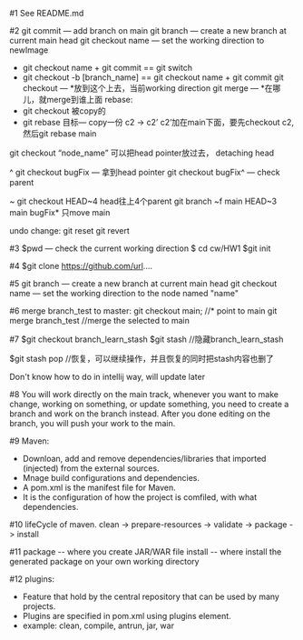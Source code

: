#1
See README.md

#2
git commit — add branch on main
git branch — create a new branch at current main head
git checkout name — set the working direction to newImage
- git checkout name + git commit == git switch
- git checkout -b [branch_name] == git checkout name + git commit 
git checkout — *放到这个上去，当前working direction
git merge — *在哪儿，就merge到谁上面
rebase:
- git checkout 被copy的
- git rebase 目标— copy一份 c2 -> c2’   c2’加在main下面，要先checkout c2, 然后git rebase main

git checkout “node_name” 可以把head pointer放过去， detaching head

^
git checkout bugFix — 拿到head pointer
git checkout bugFix^ — check parent

~
git checkout HEAD~4   head往上4个parent
git branch ~f main HEAD~3    main    bugFix*    只move main


undo change:
git reset
git revert

#3
$pwd — check the current working direction
$ cd cw/HW1
$git init

#4
$git clone https://github.com/url....

#5
git branch — create a new branch at current main head
git checkout name — set the working direction to the node named "name"

#6
merge branch_test to master:
git checkout main;   //* point to main
git merge branch_test   //merge the selected to main

#7
$git checkout branch_learn_stash
$git stash   //隐藏branch_learn_stash

$git stash pop  //恢复，可以继续操作，并且恢复的同时把stash内容也删了

Don't know how to do in intellij way, will update later


#8
You will work directly on the main track, whenever you want to make change, working on something, or update something, you need to create a branch 
and work on the branch instead. After you done editing on the branch, you will push your work to the main.

#9
Maven:
- Downloan, add and remove dependencies/libraries that imported (injected) from the external sources.
- Mnage build configurations and dependencies.
- A pom.xml is the manifest file for Maven.
- It is the configuration of how the project is comfiled, with what dependencies.

#10
lifeCycle of maven.
clean -> prepare-resources -> validate -> package -> install

#11
package -- where you create JAR/WAR file
install -- where install the generated package on your own working directory

#12
plugins: 
- Feature that hold by the central repository that can be used by many projects.
- Plugins are specified in pom.xml using plugins element.
- example: clean, compile, antrun, jar, war
